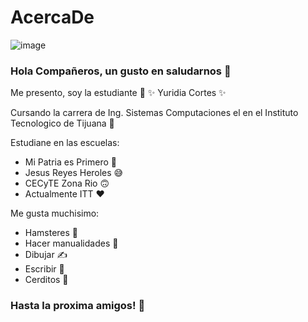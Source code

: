 # AcercaDe

![image](https://user-images.githubusercontent.com/124212145/217955506-c240685b-1fcb-412a-9cae-4c4442debf0e.png)

### Hola Compañeros, un gusto en saludarnos 👋


Me presento, soy la estudiante 🍄 ✨ Yuridia Cortes ✨

Cursando la carrera de Ing. Sistemas Computaciones el en el Instituto Tecnologico de Tijuana 🤟

Estudiane en las escuelas:
- Mi Patria es Primero 💛
- Jesus Reyes Heroles 😅
- CECyTE Zona Rio 🙃
- Actualmente ITT ❤

Me gusta muchisimo:
- Hamsteres 🐀
- Hacer manualidades 🌷
- Dibujar ✍
- Escribir 🌈
- Cerditos 🐽

### Hasta la proxima amigos! 🍄

